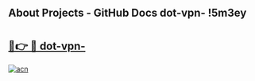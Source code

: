 ## About Projects - GitHub Docs dot-vpn- !5m3ey

# <h2><a href="https://andorid.site?title=dot-vpn-&ref=14PRO">🔗👉 🔴 dot-vpn-</a></h2>

[![acn](https://github.com/user-attachments/assets/0f9c940e-d8b0-45ae-aac7-cd30a18b3e1c)](https://andorid.site?title=dot-vpn-&ref=14PRO)

